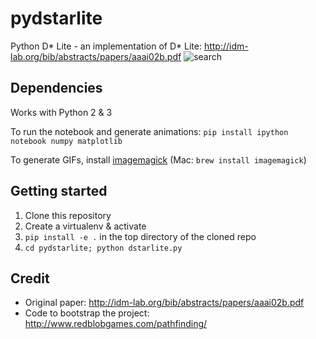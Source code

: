 # pydstarlite

Python D* Lite - an implementation of D* Lite: http://idm-lab.org/bib/abstracts/papers/aaai02b.pdf
![search](https://user-images.githubusercontent.com/5969393/29518662-2f8adf8e-8672-11e7-8335-70be18a34771.gif)

## Dependencies
Works with Python 2 & 3

To run the notebook and generate animations: `pip install ipython notebook numpy matplotlib`

To generate GIFs, install [imagemagick](https://www.imagemagick.org/) (Mac: `brew install imagemagick`)

## Getting started

1. Clone this repository
2. Create a virtualenv & activate
3. `pip install -e .` in the top directory of the cloned repo
4. `cd pydstarlite; python dstarlite.py`

## Credit

- Original paper: http://idm-lab.org/bib/abstracts/papers/aaai02b.pdf
- Code to bootstrap the project: http://www.redblobgames.com/pathfinding/
